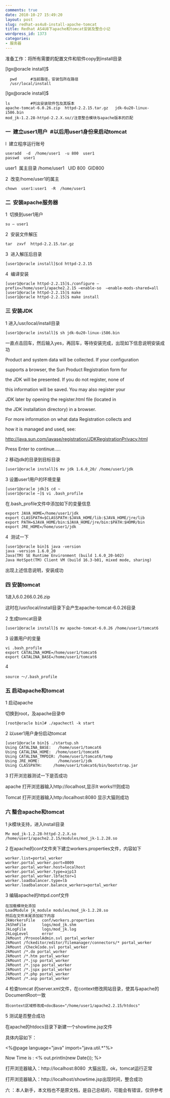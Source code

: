 ```yaml
---
comments: true
date: 2010-10-27 15:49:20
layout: post
slug: redhat-as4u8-install-apache-tomcat
title: Redhat AS4U8下apache和tomcat安装及整合小记
wordpress_id: 1373
categories:
- 服务器
---
```


准备工作：将所有需要的配置文件和软件copy到install目录




[lgx@oracle install]$






    
      pwd      #当前路径，安装包所在路径
      /usr/local/install







[lgx@oracle install]$






    
    ls         #列出安装软件包及其版本
    apache-tomcat-6.0.26.zip  httpd-2.2.15.tar.gz   jdk-6u20-linux-i586.bin
    mod_jk-1.2.28-httpd-2.2.X.so//注意整合模块与apache版本的匹配







### 一  建立user1用户  #以后用user1身份来启动tomcat






l  建立程序运行账号






    
    useradd  -d  /home/user1  -u 800  user1
    passwd  user1







user1  属主目录 /home/user1   UID 800  GID800




2  改变/home/user1的属主






    
    chown  user1:user1  -R  /home/user1







### 二  安装apache服务器






1  切换到user1用户






    
    su – user1







2  安装文件解压






    
    tar  zxvf  httpd-2.2.15.tar.gz







3  进入解压后目录






    
    [user1@oracle install]$cd httpd-2.2.15







4  编译安装






    
    [user1@oracle httpd-2.2.15]$./configure –prefix=/home/user1/apache2.2.15 –enable-so  –enable-mods-shared=all
    [user1@oracle httpd-2.2.15]$ make
    [user1@oracle httpd-2.2.15]$ make install










### 三 安装JDK




1 进入/usr/local/install目录






    
    [user1@oracle install]$ sh jdk-6u20-linux-i586.bin







一直点击回车，然后输入yes，再回车，等待安装完成，出现如下信息说明安装成功




Product and system data will be collected. If your configuration




supports a browser, the Sun Product Registration form for




the JDK will be presented. If you do not register, none of




this information will be saved. You may also register your




JDK later by opening the register.html file (located in




the JDK installation directory) in a browser.




For more information on what data Registration collects and




how it is managed and used, see:




http://java.sun.com/javase/registration/JDKRegistrationPrivacy.html




Press Enter to continue…..




2 移动jdk的目录到目标目录






    
    [user1@oracle install]$ mv jdk 1.6.0_20/ /home/user1/jdk







3 设置user1用户的环境变量






    
    [user1@oracle jdk]$ cd ~
    [user1@oracle ~]$ vi .bash_profile







在.bash_profile文件中添加如下的变量信息






    
    export JAVA_HOME=/home/user1/jdk
    export CLASSPATH=$CLASSPATH:$JAVA_HOME/lib:$JAVA_HOME/jre/lib
    export PATH=$JAVA_HOME/bin:$JAVA_HOME/jre/bin:$PATH:$HOMR/bin
    export JRE_HOME=/home/user1/jdk







4  测试一下






    
    [user1@oracle bin]$ java -version
    java -version 1.6.0_20
    Java(TM) SE Runtime Environment (build 1.6.0_20-b02)
    Java HotSpot(TM) Client VM (build 16.3-b01, mixed mode, sharing)







出现上述信息说明，安装成功







### 四 安装tomcat




1进入6.0.266.0.26.zip




这时在/usr/local/install目录下会产生apache-tomcat-6.0.26目录




2 生成tomcat目录






    
    [user1@oracle install]$ mv apache-tomcat-6.0.26 /home/user1/tomcat6







3 设置用户的变量

    
    vi .bash_profile
    export CATALINA_HOME=/home/user1/tomcat6
    export CATALINA_BASE=/home/user1/tomcat6







4






    
    source ～/.bash_profile










### 五 启动apache和tomcat




1 启动apache




切换到root，及apache目录中






    
    [root@oracle bin]# ./apachectl -k start







2 以user1用户身份启动tomcat

    
    [user1@oracle bin]$ ./startup.sh
    Using CATALINA_BASE:   /home/user1/tomcat6
    Using CATALINA_HOME:  /home/user1/tomcat6
    Using CATALINA_TMPDIR: /home/user1/tomcat6/temp
    Using JRE_HOME:        /home/user1/jdk
    Using CLASSPATH:     /home/user1/tomcat6/bin/bootstrap.jar







3 打开浏览器测试一下是否成功




apache 打开浏览器输入http://localhost,显示It works!!!则成功




Tomcat 打开浏览器输入http:/localhost:8080 显示大猫则成功







### 六 整合apache和tomcat




1 jk模块支持，进入install目录






    
    Mv mod_jk-1.2.28-httpd-2.2.X.so /home/user1/apache2.2.15/modules/mod_jk-1.2.28.so







2 在apache的conf文件夹下建立workers.properties文件，内容如下

    
    worker.list=portal_worker
    worker.portal_worker.port=8009
    worker.portal_worker.host=localhost
    worker.portal_worker.type=ajp13
    worker.portal_worker.lbfactor=1
    worker.loadbalancer.type=lb
    worker.loadbalancer.balance_workers=portal_worker







3 编辑apache的httpd.conf文件






    
    在加载模块处添加
    LoadModule jk_module modules/mod_jk-1.2.28.so
    然后在文件末尾添加如下内容
    JkWorkersFile   conf/workers.properties
    JkShmFile       logs/mod_jk.shm
    JkLogFile       logs/mod_jk.log
    JkLogLevel      error
    JkMount /ProxoolAdmin.svl portal_worker
    JkMount /fckeditor/editor/filemanager/connectors/* portal_worker
    JkMount /CheckCode.svl portal_worker
    JkMount /*.do portal_worker
    JkMount /*.htm portal_worker
    JkMount /*.jsp portal_worker
    JkMount /*.jspa portal_worker
    JkMount /*.jspx portal_worker
    JkMount /*.php portal_worker
    JkMount /*.asp portal_worker







4 检查tomcat 的server.xml文件，在context修改网站目录，使其与apache的DocumentRoot一致






    
    将context区域修改成<docBase="/home/user1/apache2.2.15/htdocs"







5 测试是否整合成功




在apache的htdocs目录下新建一个showtime.jsp文件




具体内容如下：




<%@page language="java" import="java.util.*"%>




Now Time is : <% out.println(new Date()); %>




打开浏览器输入：http://localhost:8080  大猫出现，ok，tomcat运行正常




打开浏览器输入：http://localhost/showtime.jsp出现时间，整合成功




六 ：本人新手，本文档也不是原文档，是自己总结的，可能会有错误，仅供参考
